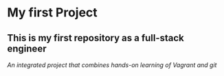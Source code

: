 # My first Project #
## This is my first repository as a full-stack engineer ##
_An integrated project that combines hands-on learning of Vagrant and git_
